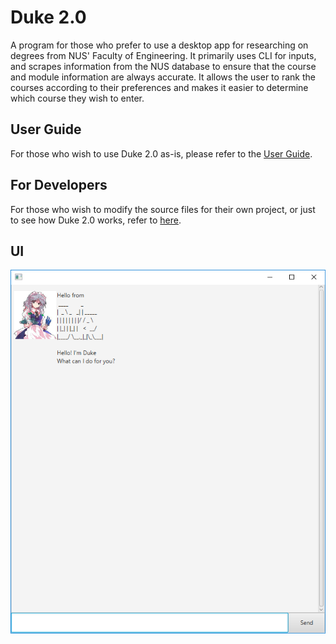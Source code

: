 # Duke 2.0

A program for those who prefer to use a desktop app for researching on degrees from NUS' Faculty of Engineering. It primarily uses CLI for inputs, and scrapes information from the NUS database to ensure that the course and module information are always accurate. It allows the user to rank the courses according to their preferences and makes it easier to determine which course they wish to enter.

## User Guide

For those who wish to use Duke 2.0 as-is, please refer to the [User Guide](docs/README.adoc).

## For Developers

For those who wish to modify the source files for their own project, or just to see how Duke 2.0 works, refer to [here](docs/Installation.md).

## UI

![UI](docs/images/UI.png)

